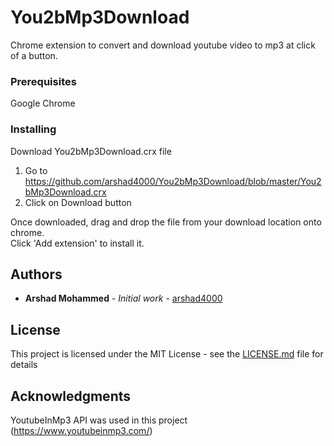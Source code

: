 # You2bMp3Download

Chrome extension to convert and download youtube video to mp3 at click of a button.


### Prerequisites

Google Chrome

### Installing

Download You2bMp3Download.crx file  
1) Go to https://github.com/arshad4000/You2bMp3Download/blob/master/You2bMp3Download.crx  
2) Click on Download button  

Once downloaded, drag and drop the file from your download location onto chrome.  
Click 'Add extension' to install it.  


## Authors

* **Arshad Mohammed** - *Initial work* - [arshad4000](https://github.com/arshad4000)

## License

This project is licensed under the MIT License - see the [LICENSE.md](LICENSE.md) file for details

## Acknowledgments

YoutubeInMp3 API was used in this project (https://www.youtubeinmp3.com/)


